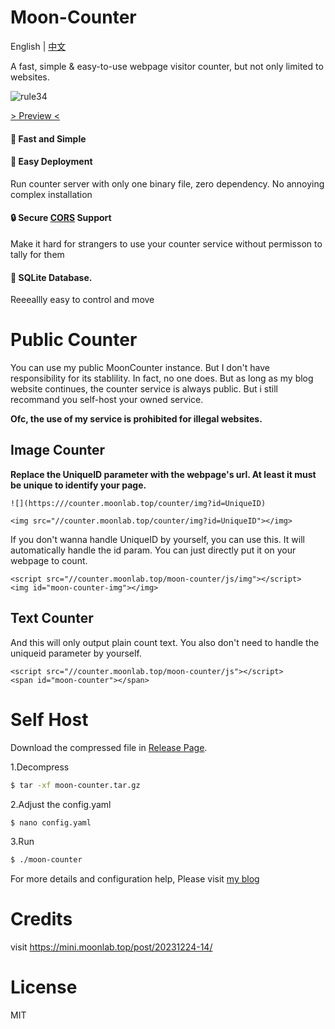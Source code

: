# Moon-Counter

English | [中文](readme_cn.md)

A fast, simple & easy-to-use webpage visitor counter, but not only limited to websites.

![rule34](https://mini.moonlab.top/post/20231224-14/rule34.svg)

[> Preview <](https://mini.moonlab.top/post/20231224-14/)

#### 🚀 Fast and Simple

#### 🎉 Easy Deployment

Run counter server with only one binary file, zero dependency. No annoying complex installation

#### 🔒 Secure [CORS](https://developer.mozilla.org/en-US/docs/Web/HTTP/CORS) Support

 Make it hard for strangers to use your counter service without permisson to tally for them

#### 🌟 SQLite Database.

Reeeallly easy to control and move

# Public Counter

You can use my public MoonCounter instance. But I don't have responsibility for its stablility. In fact, no one does. But as long as my blog website continues, the counter service is always public.
But i still recommand you self-host your owned service.

**Ofc, the use of my service is prohibited for illegal websites.**

## Image Counter

**Replace the UniqueID parameter with the webpage's url. At least it must be unique to identify your page.**

```
![](https:///counter.moonlab.top/counter/img?id=UniqueID)

<img src="//counter.moonlab.top/counter/img?id=UniqueID"></img>
```

If you don't wanna handle UniqueID by yourself, you can use this. It will automatically handle the id param. You can just directly put it on your webpage to count.

```
<script src="//counter.moonlab.top/moon-counter/js/img"></script>
<img id="moon-counter-img"></img>
```

## Text Counter

And this will only output plain count text. You also don't need to handle the uniqueid parameter by yourself.

```
<script src="//counter.moonlab.top/moon-counter/js"></script>
<span id="moon-counter"></span>
```

# Self Host

Download the compressed file in [Release Page](/releases).

1.Decompress

```bash
$ tar -xf moon-counter.tar.gz
```

2.Adjust the config.yaml

```bash
$ nano config.yaml
```

3.Run

```bash
$ ./moon-counter
```

For more details and configuration help, Please visit [my blog](https://mini.moonlab.top/post/20231224-14/)

# Credits

visit https://mini.moonlab.top/post/20231224-14/

# License

MIT






